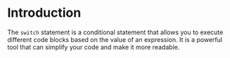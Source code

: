 # Introduction

The `switch` statement is a conditional statement that allows you to execute different code blocks based on the value of an expression. It is a powerful tool that can simplify your code and make it more readable.
